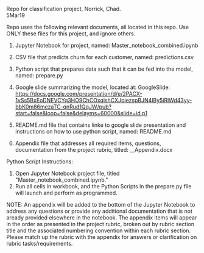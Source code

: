 Repo for classification project, Norrick, Chad.  
5Mar19


Repo uses the following relevant documents, all located in this repo.
Use ONLY these files for this project, and ignore others.

1.  Jupyter Notebook for project, named:
Master_notebook_combined.ipynb

2.  CSV file that predicts churn for each customer, named:
predictions.csv

3.  Python script that prepares data such that it can be fed into the model, named:
prepare.py

4.  Google slide summarizing the model, located at:
GoogleSlide:
https://docs.google.com/presentation/d/e/2PACX-1vSs5BxEoDNEVCYq3HO9ChCOxqishCXJpiezspBJN4lBy5iRlWd43yy-bbK0m86mezaTC-qnRud1QqJW/pub?start=false&loop=false&delayms=60000&slide=id.p1

5.  README.md file that contains linke to google slide presentation and instructions on how to use python script, named:
README.md

6. Appendix file that addresses all required items, questions, documentation from the project rubric, titled:
__Appendix.docx


Python Script Instructions:
1. Open Jupyter Notebook project file, titled "Master_notebook_combined.ipynb."
2. Run all cells in workbook, and the Python Scripts in the prepare.py file will launch and perform as programmed.

NOTE:
An appendix will be added to the bottom of the Jupyter Notebook to address any questions or provide any additional documentation that is not aready provided elsewhere in the notebook.  The appendix items will appear in the order as presented in the project rubric, broken out by rubric section title and the associated numbering convention within each rubric section.  Please match up the rubric with the appendix for answers or clarification on rubric tasks/requirements.

